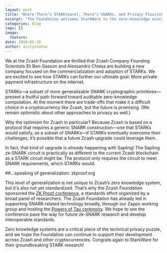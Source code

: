 ```yaml
---
layout: post
title: "Where There’s STARK(ware), There’s SNARKs, and Privacy Flourishes"
excerpt: "The Foundation welcomes StarkWare to the zero-knowledge ecosystem."
categories: blog
tags: []
image:
  feature:
date: 2018-05-10
author: acityinohio
---
```


We at the Zcash Foundation are thrilled that Zcash Company Founding Scientists Eli Ben-Sasson and Alessandro Chiesa are building a new company focused on the commercialization and adoption of STARKs. We are excited to see how STARKs can further our ultimate goal: More private payment infrastructure on the internet.

STARKs—a subset of more generalizable SNARK cryptographic primitives—present a fruitful path forward toward auditable zero-knowledge computation. At the moment there are trade-offs that make it a difficult choice in a cryptocurrency like Zcash, but the future is promising. (We remain optimistic about other approaches to privacy as well.)

Why the optimism for Zcash in particular? Because Zcash is based on a protocol that requires a generic SNARK construction—one that STARKs would satisfy, as a subset of SNARKs—if STARKs eventually overcome their challenges, it’s possible that a future Zcash upgrade could leverage them.

In fact, that kind of upgrade is *already* happening with Sapling! The Sapling zk-SNARK circuit is practically as different to the current Zcash blockchain as a STARK circuit might be. The protocol only requires the circuit to meet SNARK requirements, which STARKs would.

##...speaking of generalization: zkproof.org

This level of generalization is not unique to Zcash’s zero knowledge system, but it's also not yet standardized. That’s why the Zcash Foundation sponsored the [ZK Proof conference](https://zkproof.org/), a standards effort organized by a broad panel of researchers. The Zcash Foundation has already led in supporting SNARK-related technology broadly, through our Zapps working group and hosting the [Powers of Tau ceremony](https://z.cash.foundation//blog/powers-of-tau/). We hope to see the conference pave the way for future zk-SNARK research and develop interoperable standards.

Zero knowledge systems are a critical piece of the technical privacy puzzle, and we hope the Foundation can continue to support their development across Zcash and other cryptocurrencies. Congrats again to StarkWare for their groundbreaking STARK research!
